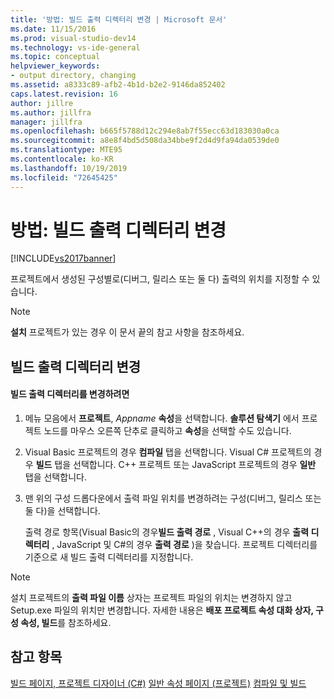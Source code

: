 ```yaml
---
title: '방법: 빌드 출력 디렉터리 변경 | Microsoft 문서'
ms.date: 11/15/2016
ms.prod: visual-studio-dev14
ms.technology: vs-ide-general
ms.topic: conceptual
helpviewer_keywords:
- output directory, changing
ms.assetid: a8333c89-afb2-4b1d-b2e2-9146da852402
caps.latest.revision: 16
author: jillre
ms.author: jillfra
manager: jillfra
ms.openlocfilehash: b665f5788d12c294e8ab7f55ecc63d183030a0ca
ms.sourcegitcommit: a8e8f4bd5d508da34bbe9f2d4d9fa94da0539de0
ms.translationtype: MTE95
ms.contentlocale: ko-KR
ms.lasthandoff: 10/19/2019
ms.locfileid: "72645425"
---
```

# <a name="how-to-change-the-build-output-directory"></a>방법: 빌드 출력 디렉터리 변경
[!INCLUDE[vs2017banner](../includes/vs2017banner.md)]

프로젝트에서 생성된 구성별로(디버그, 릴리스 또는 둘 다) 출력의 위치를 지정할 수 있습니다.

> [!NOTE]
> **설치** 프로젝트가 있는 경우 이 문서 끝의 참고 사항을 참조하세요.

## <a name="changing-the-build-output-directory"></a>빌드 출력 디렉터리 변경

#### <a name="to-change-the-build-output-directory"></a>빌드 출력 디렉터리를 변경하려면

1. 메뉴 모음에서 **프로젝트**, *Appname* **속성**을 선택합니다. **솔루션 탐색기** 에서 프로젝트 노드를 마우스 오른쪽 단추로 클릭하고 **속성**을 선택할 수도 있습니다.

2. Visual Basic 프로젝트의 경우 **컴파일** 탭을 선택합니다. Visual C# 프로젝트의 경우 **빌드** 탭을 선택합니다. C++ 프로젝트 또는 JavaScript 프로젝트의 경우 **일반** 탭을 선택합니다.

3. 맨 위의 구성 드롭다운에서 출력 파일 위치를 변경하려는 구성(디버그, 릴리스 또는 둘 다)을 선택합니다.

     출력 경로 항목(Visual Basic의 경우**빌드 출력 경로** , Visual C++의 경우 **출력 디렉터리** , JavaScript 및 C#의 경우 **출력 경로** )을 찾습니다. 프로젝트 디렉터리를 기준으로 새 빌드 출력 디렉터리를 지정합니다.

> [!NOTE]
> 설치 프로젝트의 **출력 파일 이름** 상자는 프로젝트 파일의 위치는 변경하지 않고 Setup.exe 파일의 위치만 변경합니다. 자세한 내용은 **배포 프로젝트 속성 대화 상자, 구성 속성, 빌드**를 참조하세요.

## <a name="see-also"></a>참고 항목
 [빌드 페이지, 프로젝트 디자이너 (C#)](../ide/reference/build-page-project-designer-csharp.md) [일반 속성 페이지 (프로젝트)](https://msdn.microsoft.com/library/593b383c-cd0f-4dcd-ad65-9ec9b4b19c45) [컴파일 및 빌드](../ide/compiling-and-building-in-visual-studio.md)

